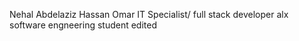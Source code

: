 Nehal Abdelaziz Hassan Omar
IT Specialist/ full stack developer
alx software engneering student 
edited
